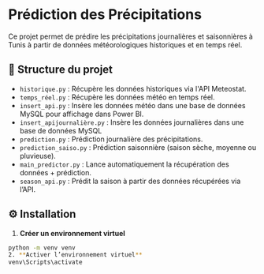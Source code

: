 # Prédiction des Précipitations

Ce projet permet de prédire les précipitations journalières et saisonnières à Tunis à partir de données météorologiques historiques et en temps réel.

## 📁 Structure du projet

- `historique.py` : Récupère les données historiques via l'API Meteostat.
- `temps_réel.py` : Récupère les données météo en temps réel.
- `insert_api.py` : Insère les données météo dans une base de données MySQL pour affichage dans Power BI.
- `insert_apijournalière.py` : Insère les données journalières dans une base de données MySQL
- `prediction.py` : Prédiction journalière des précipitations.
- `prediction_saiso.py` : Prédiction saisonnière (saison sèche, moyenne ou pluvieuse).
- `main_predictor.py` : Lance automatiquement la récupération des données + prédiction.
- `season_api.py` : Prédit la saison à partir des données récupérées via l’API.

## ⚙️ Installation

1. **Créer un environnement virtuel**

```bash
python -m venv venv
2. **Activer l’environnement virtuel**
venv\Scripts\activate

